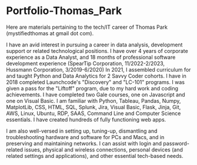 # Portfolio-Thomas_Park
Here are materials pertaining to the tech/IT career of Thomas Park (mystifiedthomas at gmail dot com).

I have an avid interest in pursuing a career in data analysis, development support or related technological positions. I have over 4 years of corporate experience as a Data Analyst, and 18 months of professional software development experience (SpearTip Corporation, 11/2022-2/2023, Hussmann Corporation, 3/2019-6/2020) In 2021, I assembled curriculum for and taught Python and Data Analytics for 2 Savvy Coder cohorts. I have in 2018 completed Launchcode's "Discovery" and "LC-101" programs. I was given a pass for the "Liftoff" program, due to my hard work and coding achievements. I have completed two Gale courses, one on Javascript and one on Visual Basic. I am familiar with Python, Tableau, Pandas, Numpy, MatplotLib, CSS, HTML, SQL, Splunk, Jira, Visual Basic, Flask, Jinja, Git, AWS, Linux, Ubuntu, RDP, SAAS, Command Line and Computer Science essentials. I have created hundreds of fully functioning web apps. 

I am also well-versed in setting up, tuning-up, dismantling and troubleshooting hardware and software for PCs and Macs, and in preserving and maintaining networks. I can assist with login and password-related issues, physical and wireless connections, personal devices (and related settings and applications), and other essential tech-based needs.



